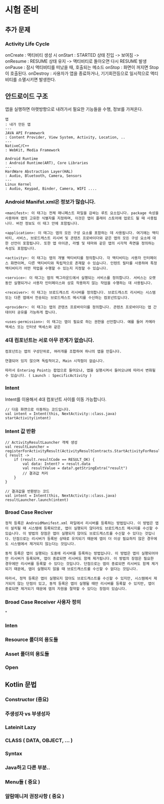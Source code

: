 # 시험 준비

## 추가 문제

### Activity Life Cycle

onCreate : 액티비티 생성 시
onStart : STARTED 상태 진입 -> 보여짐 ->
onResume : RESUME 상태 유지 -> 액티비티로 돌아오면 다시 RESUME 발생
onPause : 잠시 액티비티를 떠났을 때, 호출되는 메소드
onStop : 화면이 꺼지면 Stop이 호출된다.
onDestroy : 사용자가 앱을 종료하거나, 기기회전등으로 일시적으로 액티비티를 소멸시키면 발생한다.

## 안드로이드 구조
앱을 실행하면 아랫방향으로 내려가서 필요한 기능들을 수행, 정보를 가져온다.
```
앱 
: 내가 만든 앱
---
JAVA API Framework
: Content Provider, View System, Activity, Location, ..
---
NativeC/C++
: WebKit, Media Framework

Android Runtime
: Android Runtime(ART), Core Libraries
---
HardWare Abstraction Layer(HAL)
: Audio, Bluetooth, Camera, Sensors
---
Linux Kernel
: Audio, Keypad, Binder, Camera, WIFI ....
```
### Android Manifst.xml은 정보가 많습니다.
```
<manifest>: 이 태그는 전체 매니페스트 파일을 감싸는 루트 요소입니다. package 속성을 사용하여 앱의 고유한 식별자를 지정하며, 이것은 앱이 플레이 스토어에 업로드 될 때 사용됩니다. 버전 정보도 이 태그 안에 포함됩니다.

<application>: 이 태그는 앱의 모든 구성 요소를 포함하는 데 사용됩니다. 여기에는 액티비티, 서비스, 브로드캐스트 리시버 및 콘텐츠 프로바이더와 같은 앱의 모든 구성 요소에 대한 선언이 포함됩니다. 또한 앱 아이콘, 라벨 및 테마와 같은 앱의 시각적 측면을 정의하는 속성도 포함됩니다.

<activity>: 이 태그는 앱의 개별 액티비티를 정의합니다. 각 액티비티는 사용자 인터페이스 화면이며, 다른 액티비티와 독립적으로 존재할 수 있습니다. 인텐트 필터를 사용하여 특정 액티비티가 어떤 작업을 수행할 수 있는지 지정할 수 있습니다.

<service>: 이 태그는 앱의 백그라운드에서 실행되는 서비스를 정의합니다. 서비스는 오랫동안 실행되거나 사용자 인터페이스와 상호 작용하지 않는 작업을 수행하는 데 사용됩니다.

<receiver>: 이 태그는 브로드캐스트 리시버를 정의합니다. 브로드캐스트 리시버는 시스템 또는 다른 앱에서 전송되는 브로드캐스트 메시지를 수신하는 컴포넌트입니다.

<provider>: 이 태그는 앱의 콘텐츠 프로바이더를 정의합니다. 콘텐츠 프로바이더는 앱 간 데이터 공유를 가능하게 합니다.

<uses-permission>: 이 태그는 앱이 필요로 하는 권한을 선언합니다. 예를 들어 카메라 액세스 또는 인터넷 액세스와 같은
```

### 4대 컴포넌트는 서로 아무 관계가 없습니다.
```
컴포넌트는 앱의 구성단위로, 여러개를 조합하여 하나의 앱을 만듭니다.

연결되어 있지 않으며 독립적이고, Main 시작점이 없습니다. 

따라서 Entering Point는 팝업으로 들어오냐, 앱을 실행시켜서 들어오냐에 따라서 변화될 수 있습니다. ( Launch : SpecificActivity )
```

### Intent
Intent를 이용해서 4대 컴포넌트 사이를 이동 가능합니다.
```
// 다음 화면으로 이동하는 코드입니다.
val intent = Intent(this, NextActivity::class.java)
startActivity(intent)
```

### Intent 값 반환
```
// ActivityResultLauncher 객체 생성
val resultLauncher = registerForActivityResult(ActivityResultContracts.StartActivityForResult()) { result ->
    if (result.resultCode == RESULT_OK) {
        val data: Intent? = result.data
        val resultValue = data?.getStringExtra("result")
        // 결과값 처리
    }
}

// 결과값을 반환받는 코드
val intent = Intent(this, NextActivity::class.java)
resultLauncher.launch(intent)
```

### Broad Case Reciver

```
정적 등록은 AndroidManifest.xml 파일에서 리시버를 등록하는 방법입니다. 이 방법은 앱이 설치될 때 시스템에 등록되므로, 앱이 실행되지 않더라도 브로드캐스트 메시지를 수신할 수 있습니다. 이 방법의 장점은 앱이 실행되지 않아도 브로드캐스트를 수신할 수 있다는 것입니다. 단점으로는 리시버가 등록된 상태로 유지되기 때문에 앱이 더 이상 필요하지 않은 경우에도 시스템에서 제거되지 않는다는 것입니다.

동적 등록은 앱이 실행되는 도중에 리시버를 등록하는 방법입니다. 이 방법은 앱이 실행되어야만 리시버가 등록되며, 앱이 종료되면 리시버도 함께 제거됩니다. 이 방법의 장점은 필요한 경우에만 리시버를 등록할 수 있다는 것입니다. 단점으로는 앱이 종료되면 리시버도 함께 제거되기 때문에, 앱이 실행되지 않을 때 브로드캐스트를 수신할 수 없다는 것입니다.

따라서, 정적 등록은 앱이 실행되지 않아도 브로드캐스트를 수신할 수 있지만, 시스템에서 제거되지 않는 단점이 있고, 동적 등록은 앱이 실행될 때만 리시버를 등록할 수 있지만, 앱이 종료되면 제거되기 때문에 앱의 자원을 절약할 수 있다는 장점이 있습니다.
```

### Broad Case Receiver 사용자 정의
" 

### Inten

### Resource 폴더의 용도들

### Asset 폴더의 용도들

### Open


## Kotlin 문법

### Constructor (중요)

### 주생성자 vs 부생성자

### Lateinit Lazy

### CLASS ( DATA, OBJECT, ... )

### Syntax

### Java하고 다른 부분..

### Menu들 ( 중요 )

### 알람매니저 권장사항 ( 중요 )

##